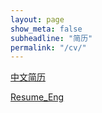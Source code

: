 ```yaml
---
layout: page
show_meta: false
subheadline: "简历"
permalink: "/cv/"
---
```


[中文简历](/downloads/cv_ywy_chn.pdf)  

[Resume_Eng](/downloads/cv_ywy_eng.pdf)  